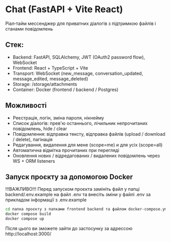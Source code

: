 # Chat (FastAPI + Vite React)
Ріал‑тайм мессенджер для приватних діалогів з підтримкою файлів і станами повідомлень

## Стек:
- Backend: FastAPI, SQLAlchemy, JWT (OAuth2 password flow), WebSocket
- Frontend: React + TypeScript + Vite
- Transport: WebSocket (new_message, conversation_updated, message_edited, message_deleted)
- Storage: /storage/attachments
- Container: Docker (frontend / backend / Postgres)

## Можливості
- Реєстрація, логін, зміна пароля, нікнейму
- Список діалогів: прев'ю останнього, лічильник непрочитаних повідомлень, hide / clear
- Повідомлення: відправка тексту, відправка файлів (upload / download / delete), пагінація
- Редагування, видалення для мене (scope=me) и для усіх (scope=all)
- Автоматична відмітка прочитаних при перегляді
- Оновлення нових / відредагованих / видалених повідомлень через WS + ORM listeners

## Запуск проєкту за допомогою Docker
!!!ВАЖЛИВО!!! 
Перед запуском проєкта замініть файл у папці backend/.env.example на файл .env та внесіть зміни у файлі .env за прикладом інформації з .env.example

```bash
cd папка проєкту з папками frontend backend та файлом docker-compose.yml
docker compose build
docker compose up
```
Після цього ви зможете зайти до застосунку за адрессою http://localhost:3000/
